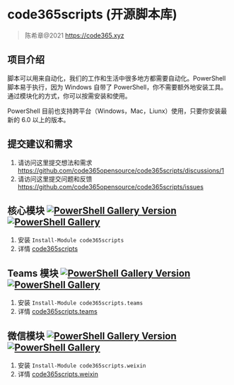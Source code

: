 # code365scripts (开源脚本库)

> 陈希章@2021 <https://code365.xyz>

## 项目介绍

脚本可以用来自动化，我们的工作和生活中很多地方都需要自动化。PowerShell 脚本易于执行，因为 Windows 自带了 PowerShell，你不需要额外地安装工具。通过模块化的方式，你可以按需安装和使用。

PowerShell 目前也支持跨平台（Windows，Mac，Liunx）使用，只要你安装最新的 6.0 以上的版本。

## 提交建议和需求

1. 请访问这里提交想法和需求 <https://github.com/code365opensource/code365scripts/discussions/1>
1. 请访问这里提交问题和反馈 <https://github.com/code365opensource/code365scripts/issues>

## 核心模块 [![PowerShell Gallery Version](https://img.shields.io/powershellgallery/v/code365scripts?label=code365scripts)](https://www.powershellgallery.com/packages/code365scripts) [![PowerShell Gallery](https://img.shields.io/powershellgallery/dt/code365scripts)](https://www.powershellgallery.com/packages/code365scripts)

1. 安装 `Install-Module code365scripts`
1. 详情 [code365scripts](./code365scripts/readme.md)

## Teams 模块 [![PowerShell Gallery Version](https://img.shields.io/powershellgallery/v/code365scripts.teams?label=code365scripts.teams)](https://www.powershellgallery.com/packages/code365scripts.teams) [![PowerShell Gallery](https://img.shields.io/powershellgallery/dt/code365scripts.teams)](https://www.powershellgallery.com/packages/code365scripts.teams)

1. 安装 `Install-Module code365scripts.teams`
1. 详情 [code365scripts.teams](./code365scripts.teams/readme.md)

## 微信模块 [![PowerShell Gallery Version](https://img.shields.io/powershellgallery/v/code365scripts.weixin?label=code365scripts.weixin)](https://www.powershellgallery.com/packages/code365scripts.weixin) [![PowerShell Gallery](https://img.shields.io/powershellgallery/dt/code365scripts.weixin)](https://www.powershellgallery.com/packages/code365scripts.weixin)

1. 安装 `Install-Module code365scripts.weixin`
1. 详情 [code365scripts.weixin](./code365scripts.weixin/readmd.md)
